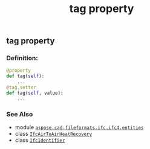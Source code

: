 ﻿---
title: tag property
second_title: Aspose.CAD for Python via .NET API References
description: 
type: docs
weight: 140
url: /python-net/aspose.cad.fileformats.ifc.ifc4.entities/ifcairtoairheatrecovery/tag/
is_root: false
---

## tag property

### Definition:
```python
@property
def tag(self):
    ...
@tag.setter
def tag(self, value):
    ...
```

### See Also
* module [`aspose.cad.fileformats.ifc.ifc4.entities`](../../)
* class [`IfcAirToAirHeatRecovery`](/cad/python-net/aspose.cad.fileformats.ifc.ifc4.entities/ifcairtoairheatrecovery)
* class [`IfcIdentifier`](/cad/python-net/aspose.cad.fileformats.ifc.ifc4.types/ifcidentifier)

